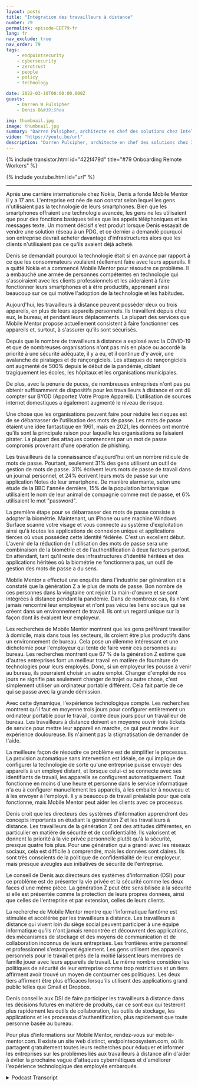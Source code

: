 ```yaml
---
layout: posts
title: "Intégration des travailleurs à distance"
number: 79
permalink: episode-EDT79-fr
lang: fr
nav_exclude: true
nav_order: 79
tags:
    - endpointsecurity
    - cybersecurity
    - zerotrust
    - people
    - policy
    - technology

date: 2022-03-10T00:00:00.000Z
guests:
    - Darren W Pulsipher
    - Denis O&#39;Shea

img: thumbnail.jpg
image: thumbnail.jpg
summary: "Darren Pulsipher, architecte en chef des solutions chez Intel, a parlé avec Denis O'Shea, fondateur de Mobile Mentor, de son expérience, de ses recherches et de ses conseils sur l'intégration des travailleurs à distance, en particulier ceux de la génération Z."
video: "https://youtu.be/url"
description: "Darren Pulsipher, architecte en chef des solutions chez Intel, a parlé avec Denis O'Shea, fondateur de Mobile Mentor, de son expérience, de ses recherches et de ses conseils sur l'intégration des travailleurs à distance, en particulier ceux de la génération Z."
---
```


<div>
{% include transistor.html id="422f479d" title="#79 Onboarding Remote Workers" %}

{% include youtube.html id="url" %}
</div>

---

Après une carrière internationale chez Nokia, Denis a fondé Mobile Mentor il y a 17 ans. L'entreprise est née de son constat selon lequel les gens n'utilisaient pas la technologie de leurs smartphones. Bien que les smartphones offraient une technologie avancée, les gens ne les utilisaient que pour des fonctions basiques telles que les appels téléphoniques et les messages texte. Un moment décisif s'est produit lorsque Denis essayait de vendre une solution réseau à un PDG, et ce dernier a demandé pourquoi son entreprise devrait acheter davantage d'infrastructures alors que les clients n'utilisaient pas ce qu'ils avaient déjà acheté.

Denis se demandait pourquoi la technologie était si en avance par rapport à ce que les consommateurs voulaient réellement faire avec leurs appareils. Il a quitté Nokia et a commencé Mobile Mentor pour résoudre ce problème. Il a embauché une armée de personnes compétentes en technologie qui s'assoiraient avec les clients professionnels et les aideraient à faire fonctionner leurs smartphones et à être productifs, apprenant ainsi beaucoup sur ce qui motive l'adoption de la technologie et les habitudes.

Aujourd'hui, les travailleurs à distance peuvent posséder deux ou trois appareils, en plus de leurs appareils personnels. Ils travaillent depuis chez eux, le bureau, et pendant leurs déplacements. La plupart des services que Mobile Mentor propose actuellement consistent à faire fonctionner ces appareils et, surtout, à s'assurer qu'ils sont sécurisés.

Depuis que le nombre de travailleurs à distance a explosé avec la COVID-19 et que de nombreuses organisations n'ont pas mis en place ou accordé la priorité à une sécurité adéquate, il y a eu, et il continue d'y avoir, une avalanche de piratages et de rançongiciels. Les attaques de rançongiciels ont augmenté de 500% depuis le début de la pandémie, ciblant tragiquement les écoles, les hôpitaux et les organisations municipales.

De plus, avec la pénurie de puces, de nombreuses entreprises n'ont pas pu obtenir suffisamment de dispositifs pour les travailleurs à distance et ont dû compter sur BYOD (Apportez Votre Propre Appareil). L'utilisation de sources internet domestiques a également augmenté le niveau de risque.

Une chose que les organisations peuvent faire pour réduire les risques est de se débarrasser de l'utilisation des mots de passe. Les mots de passe étaient une idée fantastique en 1961, mais en 2021, les données ont montré qu'ils sont la principale raison pour laquelle les organisations se faisaient pirater. La plupart des attaques commencent par un mot de passe compromis provenant d'une opération de phishing.

Les travailleurs de la connaissance d'aujourd'hui ont un nombre ridicule de mots de passe. Pourtant, seulement 31% des gens utilisent un outil de gestion de mots de passe. 31% écrivent leurs mots de passe de travail dans un journal personnel, et 24% écrivent leurs mots de passe sur une application Notes de leur smartphone. De manière alarmante, selon une étude de la BBC l'année dernière, 15% de la population britannique utilisaient le nom de leur animal de compagnie comme mot de passe, et 6% utilisaient le mot "password".

La première étape pour se débarrasser des mots de passe consiste à adopter la biométrie. Maintenant, un iPhone ou une machine Windows Surface scanne votre visage et vous connecte au système d'exploitation ainsi qu'à toutes les applications de connexion unique et applications tierces où vous possédez cette identité fédérée. C'est un excellent début. L'avenir de la réduction de l'utilisation des mots de passe sera une combinaison de la biométrie et de l'authentification à deux facteurs partout. En attendant, tant qu'il reste des infrastructures d'identité héritées et des applications héritées où la biométrie ne fonctionnera pas, un outil de gestion des mots de passe a du sens.

Mobile Mentor a effectué une enquête dans l'industrie par génération et a constaté que la génération Z a le plus de mots de passe. Bon nombre de ces personnes dans la vingtaine ont rejoint la main-d'œuvre et se sont intégrées à distance pendant la pandémie. Dans de nombreux cas, ils n'ont jamais rencontré leur employeur et n'ont pas vécu les liens sociaux qui se créent dans un environnement de travail. Ils ont un regard unique sur la façon dont ils évaluent leur employeur.

Les recherches de Mobile Mentor montrent que les gens préfèrent travailler à domicile, mais dans tous les secteurs, ils croient être plus productifs dans un environnement de bureau. Cela pose un dilemme intéressant et une dichotomie pour l'employeur qui tente de faire venir ces personnes au bureau. Les recherches montrent que 67 % de la génération Z estime que d'autres entreprises font un meilleur travail en matière de fourniture de technologies pour leurs employés. Donc, si un employeur les pousse à venir au bureau, ils pourraient choisir un autre emploi. Changer d'emploi de nos jours ne signifie pas seulement changer de trajet ou autre chose, c'est simplement utiliser un ordinateur portable différent. Cela fait partie de ce qui se passe avec la grande démission.

Avec cette dynamique, l'expérience technologique compte. Les recherches montrent qu'il faut en moyenne trois jours pour configurer entièrement un ordinateur portable pour le travail, contre deux jours pour un travailleur de bureau. Les travailleurs à distance doivent en moyenne ouvrir trois tickets de service pour mettre leur appareil en marche, ce qui peut rendre leur expérience douloureuse. Ils n'aiment pas la stigmatisation de demander de l'aide.

La meilleure façon de résoudre ce problème est de simplifier le processus. La provision automatique sans intervention est idéale, ce qui implique de configurer la technologie de sorte qu'une entreprise puisse envoyer des appareils à un employé distant, et lorsque celui-ci se connecte avec ses identifiants de travail, les appareils se configurent automatiquement. Tout fonctionne en moins d'une heure et personne dans le service informatique n'a eu à configurer manuellement les appareils, à les emballer à nouveau et à les envoyer à l'employé. Il y a beaucoup de travail préalable pour que cela fonctionne, mais Mobile Mentor peut aider les clients avec ce processus.

Denis croit que les directeurs des systèmes d'information apprendront des concepts importants en étudiant la génération Z et les travailleurs à distance. Les travailleurs de la génération Z ont des attitudes différentes, en particulier en matière de sécurité et de confidentialité. Ils valorisent et donnent la priorité à la vie privée personnelle plutôt qu'à la sécurité, presque quatre fois plus. Pour une génération qui a grandi avec les réseaux sociaux, cela est difficile à comprendre, mais les données sont claires. Ils sont très conscients de la politique de confidentialité de leur employeur, mais presque aveugles aux initiatives de sécurité de l'entreprise.

Le conseil de Denis aux directeurs des systèmes d'information (DSI) pour ce problème est de présenter la vie privée et la sécurité comme les deux faces d'une même pièce. La génération Z peut être sensibilisée à la sécurité si elle est présentée comme la protection de leurs propres données, ainsi que celles de l'entreprise et par extension, celles de leurs clients.

La recherche de Mobile Mentor montre que l'informatique fantôme est stimulée et accélérée par les travailleurs à distance. Les travailleurs à distance qui vivent loin du siège social peuvent participer à une équipe informatique qu'ils n'ont jamais rencontrée et découvrent des applications, des mécanismes de stockage et des moyens de communication et de collaboration inconnus de leurs entreprises. Les frontières entre personnel et professionnel s'estompent également. Les gens utilisent des appareils personnels pour le travail et près de la moitié laissent leurs membres de famille jouer avec leurs appareils de travail. Le même nombre considère les politiques de sécurité de leur entreprise comme trop restrictives et un tiers affirment avoir trouvé un moyen de contourner ces politiques. Les deux tiers affirment être plus efficaces lorsqu'ils utilisent des applications grand public telles que Gmail et Dropbox.

Denis conseille aux DSI de faire participer les travailleurs à distance dans les décisions futures en matière de produits, car ce sont eux qui testeront plus rapidement les outils de collaboration, les outils de stockage, les applications et les processus d'authentification, plus rapidement que toute personne basée au bureau.

Pour plus d'informations sur Mobile Mentor, rendez-vous sur mobile-mentor.com. Il existe un site web distinct, endpointecosystem.com, où ils partagent gratuitement toutes leurs recherches pour éduquer et informer les entreprises sur les problèmes liés aux travailleurs à distance afin d'aider à éviter la prochaine vague d'attaques cybernétiques et d'améliorer l'expérience technologique des employés embarqués.



<details>
<summary> Podcast Transcript </summary>

<p></p>

</details>
